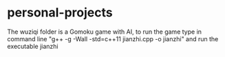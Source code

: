 # personal-projects
The wuziqi folder is a Gomoku game with AI, to run the game
type in command line
"g++ -g -Wall -std=c++11 jianzhi.cpp -o jianzhi"
and run the executable jianzhi
